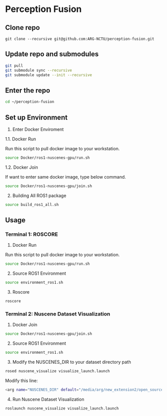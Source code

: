 # Perception Fusion

## Clone repo 

```
git clone --recursive git@github.com:ARG-NCTU/perception-fusion.git
``` 

## Update repo and submodules

```bash
git pull
git submodule sync --recursive
git submodule update --init --recursive
```

## Enter the repo

```bash
cd ~/perception-fusion
```

## Set up Environment

1. Enter Docker Enviroment

1.1. Docker Run

Run this script to pull docker image to your workstation.

```bash
source Docker/ros1-nuscenes-gpu/run.sh
```

1.2. Docker Join

If want to enter same docker image, type below command.

```bash
source Docker/ros1-nuscenes-gpu/join.sh
```

2. Building All ROS1 package

```bash
source build_ros1_all.sh
```

## Usage

### Terminal 1: ROSCORE

1. Docker Run

Run this script to pull docker image to your workstation.

```bash
source Docker/ros1-nuscenes-gpu/run.sh
```

2. Source ROS1 Environment

```bash
source environment_ros1.sh
```

3. Roscore

```bash
roscore
```
### Terminal 2: Nuscene Dataset Visualization

1. Docker Join

```bash
source Docker/ros1-nuscenes-gpu/join.sh
```

2. Source ROS1 Environment

```bash
source environment_ros1.sh
```

3. Modify the NUSCENES_DIR to your dataset directory path

```bash
rosed nuscene_visualize visualize_launch.launch
```

Modify this line:
```bash
<arg name="NUSCENES_DIR" default="/media/arg/new_extension2/open_source_dataset/nuscene/trainval"/>
```

4. Run Nuscene Dataset Visualization

```bash
roslaunch nuscene_visualize visualize_launch.launch
```